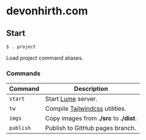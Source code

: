 # devonhirth.com

## Start

```shell
$ . project
```

Load project command aliases.

### Commands

Command   | Description
----------|-
`start`   | Start [Lume](https://lumeland.github.io/) server.
`tw`      | Compile [Tailwindcss](https://tailwindcss.com/) utilities.
`imgs`    | Copy images from **./src** to **./dist**.
`publish` | Publish to GitHub pages branch.
